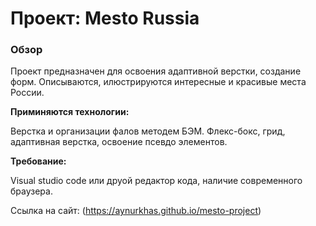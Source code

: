 # Проект: Mesto Russia

### Обзор

Проект предназначен для освоения адаптивной верстки, создание форм. Описываются, илюстрируются интересные и красивые места России.

**Приминяются технологии:**

Верстка и организации фалов методем БЭМ. Флекс-бокс, грид, адаптивная верстка, освоение псевдо элементов.

**Требование:**

Visual studio code или друой редактор кода, наличие современного браузера.

Ссылка на сайт: (https://aynurkhas.github.io/mesto-project)
